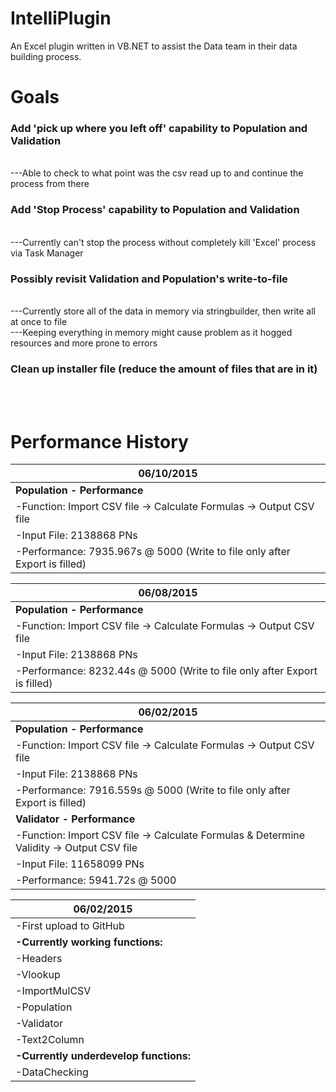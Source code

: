 # IntelliPlugin
An Excel plugin written in VB.NET to assist the Data team in their data building process.

<h1>Goals</h1>
<h3>Add 'pick up where you left off' capability to Population and Validation</h2> <br/>
---Able to check to what point was the csv read up to and continue the process from there <br/>
<h3>Add 'Stop Process' capability to Population and Validation</h3> <br/>
---Currently can't stop the process without completely kill 'Excel' process via Task Manager <br/>
<h3>Possibly revisit Validation and Population's write-to-file</h3> <br/>
---Currently store all of the data in memory via stringbuilder, then write all at once to file <br/>
---Keeping everything in memory might cause problem as it hogged resources and more prone to errors <br/>
<h3>Clean up installer file (reduce the amount of files that are in it)</h3> <br/> <br/>

<h1>Performance History</h1>

|06/10/2015|
|----------|
|<b>Population - Performance</b>|
|-Function: Import CSV file -> Calculate Formulas -> Output CSV file|
|-Input File: 2138868 PNs|
|-Performance: 7935.967s @ 5000 (Write to file only after Export is filled)|

|06/08/2015|
|----------|
|<b>Population - Performance</b>|
|-Function: Import CSV file -> Calculate Formulas -> Output CSV file|
|-Input File: 2138868 PNs|
|-Performance: 8232.44s @ 5000 (Write to file only after Export is filled)|

|06/02/2015|
|----------|
|<b>Population - Performance</b>|
|-Function: Import CSV file -> Calculate Formulas -> Output CSV file|
|-Input File: 2138868 PNs|
|-Performance: 7916.559s @ 5000 (Write to file only after Export is filled)|
|<b>Validator - Performance</b>|
|-Function: Import CSV file -> Calculate Formulas & Determine Validity -> Output CSV file|
|-Input File: 11658099 PNs|
|-Performance: 5941.72s @ 5000|

|06/02/2015|
|---------------------------|
|-First upload to GitHub|
|<b>-Currently working functions:</b>|
|  -Headers|
|  -Vlookup|
|  -ImportMulCSV|
|  -Population|
|  -Validator|
|  -Text2Column|
|<b>-Currently underdevelop functions:</b>|
|  -DataChecking|
